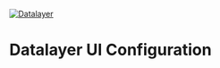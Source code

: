 [![Datalayer](https://assets.datalayer.tech/datalayer-25.svg)](https://datalayer.io)

# Datalayer UI Configuration
